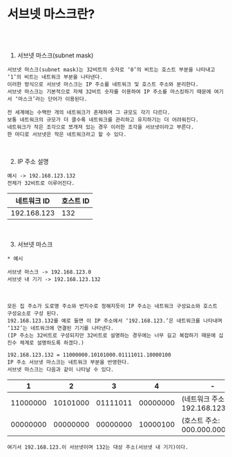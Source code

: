 # 서브넷 마스크란?

<br /><br />

1. 서브넷 마스크(subnet mask)
```
서브넷 마스크(subnet mask)는 32비트의 숫자로 ‘0’의 비트는 호스트 부분을 나타내고 ‘1’의 비트는 네트워크 부분을 나타낸다.
이러한 방식으로 서브넷 마스크는 IP 주소를 네트워크 및 호스트 주소와 분리한다.
서브넷 마스크는 기본적으로 자체 32비트 숫자를 이용하여 IP 주소를 마스킹하기 때문에 여기서 ‘마스크’라는 단어가 이용된다.
```

```
전 세계에는 수백만 개의 네트워크가 존재하며 그 규모도 각기 다르다.
보통 네트워크의 규모가 더 클수록 네트워크를 관리하고 유지하기는 더 어려워진다.
네트워크가 작은 조각으로 쪼개져 있는 경우 이러한 조각을 서브넷이라고 부른다. 
한 마디로 서브넷은 작은 네트워크라고 할 수 있다.
```

<br />

2. IP 주소 설명
```
예시 -> 192.168.123.132
전체가 32비트로 이루어진다.
```

| 네트워크 ID | 호스트 ID |
| - | - |
| 192.168.123 | 132 |

<br />

3. 서브넷 마스크
```
* 예시

서브넷 마스크 -> 192.168.123.0
서브넷 내 기기 -> 192.168.123.132
```

<br/>

```
모든 집 주소가 도로명 주소와 번지수로 정해지듯이 IP 주소는 네트워크 구성요소와 호스트 구성요소로 구성 된다.
192.168.123.132를 예로 들면 이 IP 주소에서 ‘192.168.123.’은 네트워크를 나타내며 ‘132’는 네트워크에 연결된 기기를 나타낸다.
(IP 주소는 32비트로 구성되지만 32비트로 설명하는 경우에는 너무 길고 복잡하기 때문에 십진수 체계로 설명하도록 하겠다.)

192.168.123.132 = 11000000.10101000.01111011.10000100
IP 주소 서브넷 마스크는 네트워크 부분을 반영한다. 
서브넷 마스크는 다음과 같이 나타날 수 있다.
```

| 1 | 2 | 3 | 4 | - |
| - | - | - | - | - |
| 11000000 | 10101000 | 01111011 | 00000000 | (네트워크 주소: 192.168.123.0) |
| 00000000 | 00000000 | 00000000 | 10000100 | (호스트 주소: 000.000.000.132) |

```
여기서 192.168.123.이 서브넷이며 132는 대상 주소(서브넷 내 기기)이다.
```
